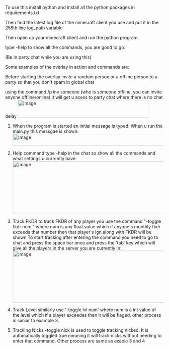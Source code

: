 To use this install python and install all the python packages in requirements.txt

Then find the latest.log file of the minecraft client you use and put it in the 258th line log_path variable

Then open up your minecraft client and run the python program.

type -help to show all the commands, you are good to go.

(Be in party chat while you are using this)


Some examples of the overlay in action and commands are:


Before starting the overlay invite a random person or a offline person to a party so that you don't spam in global chat

using the command /p inv someone (who is someone offline, you can invite anyone offline/online) it will get u acess to party chat where there is no chat delay
<img width="415" height="57" alt="image" src="https://github.com/user-attachments/assets/05e8baf2-9485-48ca-856d-08b8bddecc79" />


1. When the program is started an initial message is typed:
    When u run the main.py this messgae is shown:
   <img width="626" height="38" alt="image" src="https://github.com/user-attachments/assets/d652161b-229e-443d-9b50-ed133105a3a6" />
2. Help command
    type -help in the chat so show all the commands and what settings u currently have:
     <img width="647" height="168" alt="image" src="https://github.com/user-attachments/assets/149ee5b2-7308-4d4f-b5ec-75f9e1b34844" />
3. Track FKDR
   to track FKDR of any player you use the command "-toggle fkdr num " where num is any float value which if anyone's monthly fkdr exceeds that number then that player's ign along with FKDR will be shown
      To start tracking after entering the command you need to go to chat and press the space bar once and press the 'tab' key which will give all the players in the server you are currently in:
       <img width="644" height="164" alt="image" src="https://github.com/user-attachments/assets/0d4a45bd-33ec-4e1d-ad09-d85e22da3a99" />
4. Track Level
     similarly use    '-toggle lvl num' where num is a int value of the level which if a player exceedes then it will be flaged. other process is simiar to example 3.

5. Tracking Nicks
   -toggle nick is used to toggle tracking nicked. It is automatically toggled true meaning it will track nicks without needing to enter that command. Other process are same as exaple 3 and 4
   

    
   
